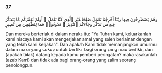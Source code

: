 ##### 37

<span class="ayah">وَهُمْ يَصْطَرِخُونَ فِيهَا رَبَّنَآ أَخْرِجْنَا نَعْمَلْ صَٰلِحًا غَيْرَ ٱلَّذِى كُنَّا نَعْمَلُ ۚ أَوَلَمْ نُعَمِّرْكُم مَّا يَتَذَكَّرُ فِيهِ مَن تَذَكَّرَ وَجَآءَكُمُ ٱلنَّذِيرُ ۖ فَذُوقُوا۟ فَمَا لِلظَّٰلِمِينَ مِن نَّصِيرٍ</span>

<span class="ayah_translation">Dan mereka berteriak di dalam neraka itu: "Ya Tuhan kami, keluarkanlah kami niscaya kami akan mengerjakan amal yang saleh berlainan dengan yang telah kami kerjakan". Dan apakah Kami tidak memanjangkan umurmu dalam masa yang cukup untuk berfikir bagi orang yang mau berfikir, dan (apakah tidak) datang kepada kamu pemberi peringatan? maka rasakanlah (azab Kami) dan tidak ada bagi orang-orang yang zalim seorang penolongpun.</span>
